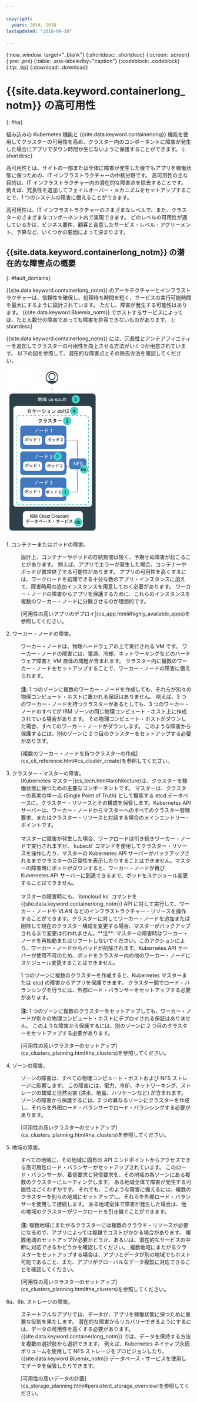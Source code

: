 ```yaml
---

copyright:
  years: 2014, 2018
lastupdated: "2018-09-10"

---
```


{:new_window: target="_blank"}
{:shortdesc: .shortdesc}
{:screen: .screen}
{:pre: .pre}
{:table: .aria-labeledby="caption"}
{:codeblock: .codeblock}
{:tip: .tip}
{:download: .download}




# {{site.data.keyword.containerlong_notm}} の高可用性
{: #ha}

組み込みの Kubernetes 機能と {{site.data.keyword.containerlong}} 機能を使用してクラスターの可用性を高め、クラスター内のコンポーネントに障害が発生した場合にアプリでダウン時間が生じないように保護することができます。
{: shortdesc}

高可用性とは、サイトの一部または全体に障害が発生した後でもアプリを稼働状態に保つための、IT インフラストラクチャーの中核分野です。 高可用性の主な目的は、IT インフラストラクチャー内の潜在的な障害点を除去することです。 例えば、冗長性を追加してフェイルオーバー・メカニズムをセットアップすることで、1 つのシステムの障害に備えることができます。

高可用性は、IT インフラストラクチャーのさまざまなレベルで、また、クラスターのさまざまなコンポーネント内で実現できます。 どのレベルの可用性が適しているかは、ビジネス要件、顧客と合意したサービス・レベル・アグリーメント、予算など、いくつかの要因によって決まります。

## {{site.data.keyword.containerlong_notm}} の潜在的な障害点の概要
{: #fault_domains} 

{{site.data.keyword.containerlong_notm}} のアーキテクチャーとインフラストラクチャーは、信頼性を確保し、処理待ち時間を短く、サービスの実行可能時間を最大にするように設計されています。 ただし、障害が発生する可能性はあります。 {{site.data.keyword.Bluemix_notm}} でホストするサービスによっては、たとえ数分の障害であっても障害を許容できないものがあります。
{: shortdesc}

{{site.data.keyword.containerlong_notm}} には、冗長性とアンチアフィニティーを追加してクラスターの可用性を向上させる方法がいくつか用意されています。 以下の図を参照して、潜在的な障害点とその除去方法を確認してください。

<img src="images/cs_failure_ov.png" alt="{{site.data.keyword.containerlong_notm}} 地域内の高可用性クラスターでの障害ドメインの概要" width="250" style="width:250px; border-style: none"/>

<dl>
<dt> 1. コンテナーまたはポッドの障害。</dt>
  <dd><p>設計上、コンテナーやポッドの存続期間は短く、予期せぬ障害が起こることがあります。 例えば、アプリでエラーが発生した場合、コンテナーやポッドが異常終了する可能性があります。 アプリの可用性を高くするには、ワークロードを処理できる十分な数のアプリ・インスタンスに加えて、障害時用の追加インスタンスを用意しておく必要があります。 ワーカー・ノードの障害からアプリを保護するために、これらのインスタンスを複数のワーカー・ノードに分散させるのが理想的です。</p>
  <p>[可用性の高いアプリのデプロイ](cs_app.html#highly_available_apps)を参照してください。</p></dd>
<dt> 2. ワーカー・ノードの障害。</dt>
  <dd><p>ワーカー・ノードは、物理ハードウェアの上で実行される VM です。 ワーカー・ノードの障害には、電源、冷却、ネットワーキングなどのハードウェア障害と VM 自体の問題が含まれます。 クラスター内に複数のワーカー・ノードをセットアップすることで、ワーカー・ノードの障害に備えられます。 <br/><br/><strong>注:</strong> 1 つのゾーンに複数のワーカー・ノードを作成しても、それらが別々の物理コンピュート・ホストに置かれる保証はありません。 例えば、3 つのワーカー・ノードを持つクラスターがあるとしても、3 つのワーカー・ノードのすべてが IBM ゾーンの同じ物理コンピュート・ホスト上に作成されている場合があります。 その物理コンピュート・ホストがダウンした場合、すべてのワーカー・ノードがダウンします。 このような障害から保護するには、別のゾーンに 2 つ目のクラスターをセットアップする必要があります。</p>
  <p>[複数のワーカー・ノードを持つクラスターの作成](cs_cli_reference.html#cs_cluster_create)を参照してください。</p></dd>
<dt> 3. クラスター・マスターの障害。</dt>
  <dd>[Kubernetes マスター](cs_tech.html#architecture)は、クラスターを稼働状態に保つための主要なコンポーネントです。 マスターは、クラスターの真実の単一点 (Single Point of Truth) として機能する etcd データベースに、クラスター・リソースとその構成を保管します。Kubernetes API サーバーは、ワーカー・ノードからマスターへのすべてのクラスター管理要求、またはクラスター・リソースと対話する場合のメインエントリー・ポイントです。<br><br>マスターに障害が発生した場合、ワークロードは引き続きワーカー・ノードで実行されますが、`kubectl` コマンドを使用してクラスター・リソースを操作したり、マスターの Kubernetes API サーバーがバックアップされるまでクラスターの正常性を表示したりすることはできません。マスターの障害時にポッドがダウンすると、ワーカー・ノードが再び Kubernetes API サーバーに到達できるまで、ポッドをスケジュール変更することはできません。<br><br>マスターの障害時にも、`ibmcloud ks` コマンドを {{site.data.keyword.containerlong_notm}} API に対して実行して、ワーカー・ノードや VLAN などのインフラストラクチャー・リソースを操作することができます。クラスターに対してワーカー・ノードを追加または削除して現在のクラスター構成を変更する場合、マスターがバックアップされるまで変更は行われません。**注**: マスターの障害時はワーカー・ノードを再始動またはリブートしないでください。このアクションにより、ワーカー・ノードからポッドが削除されます。Kubernetes API サーバーが使用不可のため、ポッドをクラスター内の他のワーカー・ノードにスケジュール変更することはできません。<p>1 つのゾーンに複数のクラスターを作成すると、Kubernetes マスターまたは etcd の障害からアプリを保護できます。 クラスター間でロード・バランシングを行うには、外部ロード・バランサーをセットアップする必要があります。 <br/><br/><strong>注:</strong> 1 つのゾーンに複数のクラスターをセットアップしても、ワーカー・ノードが別々の物理コンピュート・ホストにデプロイされる保証はありません。 このような障害から保護するには、別のゾーンに 2 つ目のクラスターをセットアップする必要があります。</p>
  <p>[可用性の高いクラスターのセットアップ](cs_clusters_planning.html#ha_clusters)を参照してください。</p></dd>
<dt> 4. ゾーンの障害。</dt>
  <dd><p>ゾーンの障害は、すべての物理コンピュート・ホストおよび NFS ストレージに影響します。 この障害には、電力、冷却、ネットワーキング、ストレージの故障と自然災害 (洪水、地震、ハリケーンなど) が含まれます。 ゾーンの障害から保護するには、2 つの異なるゾーンにクラスターを作成し、それらを外部ロード・バランサーでロード・バランシングする必要があります。</p>
  <p>[可用性の高いクラスターのセットアップ](cs_clusters_planning.html#ha_clusters)を参照してください。</p></dd>    
<dt> 5. 地域の障害。</dt>
  <dd><p>すべての地域に、その地域に固有の API エンドポイントからアクセスできる高可用性ロード・バランサーがセットアップされています。 このロード・バランサーが、着信要求と発信要求を、その地域の各ゾーンにある複数のクラスターにルーティングします。 ある地域全体で障害が発生する可能性はごくわずかです。 それでも、このような障害に備えるには、複数のクラスターを別々の地域にセットアップし、それらを外部ロード・バランサーを使用して接続します。 ある地域全体で障害が発生した場合は、他の地域のクラスターがワークロードを引き継ぐことができます。 <br/><br/><strong>注:</strong> 複数地域にまたがるクラスターには複数のクラウド・リソースが必要になるので、アプリによっては複雑でコストがかかる場合があります。 複数地域のセットアップが必要かどうか、あるいは、潜在的なサービスの中断に対応できるかどうかを確認してください。 複数地域にまたがるクラスターをセットアップする場合は、アプリとデータが別の地域でもホスト可能であること、また、アプリがグローバルなデータ複製に対応できることを確認してください。</p>
  <p>[可用性の高いクラスターのセットアップ](cs_clusters_planning.html#ha_clusters)を参照してください。</p></dd>   
<dt> 6a、6b. ストレージの障害。</dt>
  <dd><p>ステートフルなアプリでは、データが、アプリを稼働状態に保つために重要な役割を果たします。 潜在的な障害からリカバリーできるようにするには、データの可用性を高くする必要があります。 {{site.data.keyword.containerlong_notm}} では、データを保持する方法を複数の選択肢から選択できます。 例えば、Kubernetes ネイティブ永続ボリュームを使用して NFS ストレージをプロビジョンしたり、{{site.data.keyword.Bluemix_notm}} データベース・サービスを使用してデータを保管したりできます。</p>
  <p>[可用性の高いデータの計画](cs_storage_planning.html#persistent_storage_overview)を参照してください。</p></dd> 
</dl>
